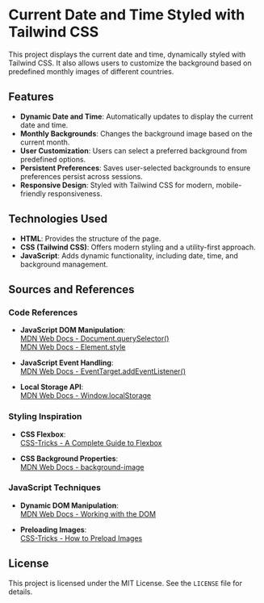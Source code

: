 # Current Date and Time Styled with Tailwind CSS

This project displays the current date and time, dynamically styled with Tailwind CSS. It also allows users to customize the background based on predefined monthly images of different countries.
## Features

- **Dynamic Date and Time**: Automatically updates to display the current date and time.
- **Monthly Backgrounds**: Changes the background image based on the current month.
- **User Customization**: Users can select a preferred background from predefined options.
- **Persistent Preferences**: Saves user-selected backgrounds to ensure preferences persist across sessions.
- **Responsive Design**: Styled with Tailwind CSS for modern, mobile-friendly responsiveness.

## Technologies Used

- **HTML**: Provides the structure of the page.
- **CSS (Tailwind CSS)**: Offers modern styling and a utility-first approach.
- **JavaScript**: Adds dynamic functionality, including date, time, and background management.


## Sources and References

### Code References

- **JavaScript DOM Manipulation**:  
  [MDN Web Docs - Document.querySelector()](https://developer.mozilla.org/en-US/docs/Web/API/Document/querySelector)  
  [MDN Web Docs - Element.style](https://developer.mozilla.org/en-US/docs/Web/API/HTMLElement/style)

- **JavaScript Event Handling**:  
  [MDN Web Docs - EventTarget.addEventListener()](https://developer.mozilla.org/en-US/docs/Web/API/EventTarget/addEventListener)

- **Local Storage API**:  
  [MDN Web Docs - Window.localStorage](https://developer.mozilla.org/en-US/docs/Web/API/Window/localStorage)

### Styling Inspiration

- **CSS Flexbox**:  
  [CSS-Tricks - A Complete Guide to Flexbox](https://css-tricks.com/snippets/css/a-guide-to-flexbox/)

- **CSS Background Properties**:  
  [MDN Web Docs - background-image](https://developer.mozilla.org/en-US/docs/Web/CSS/background-image)

### JavaScript Techniques

- **Dynamic DOM Manipulation**:  
  [MDN Web Docs - Working with the DOM](https://developer.mozilla.org/en-US/docs/Web/API/Document_Object_Model)

- **Preloading Images**:  
  [CSS-Tricks - How to Preload Images](https://css-tricks.com/snippets/javascript/preloading-images/)

## License

This project is licensed under the MIT License. See the `LICENSE` file for details.
